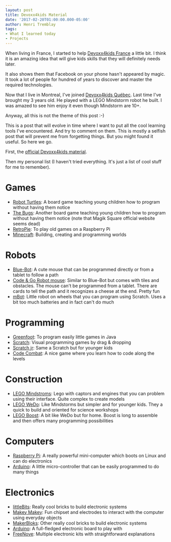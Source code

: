 ```yaml
---
layout: post
title: Devoxx4kids Material
date: '2017-02-20T01:00:00.000-05:00'
author: Henri Tremblay
tags:
- What I learned today
- Projects
---
```


When living in France, I started to help [Devoxx4kids France](http://www.devoxx4kids.org/france) a little bit. I think 
it is an amazing idea that will give kids skills that they will definitely needs later.
 
It also shows them that Facebook on your phone hasn't appeared by magic. It took a lot of people for hundred of years 
to discover and master the required technologies.

Now that I live in Montreal, I've joined [Devoxx4kids Québec](http://www.devoxx4kids.org/quebec). Last time I've brought my 
3 years old. He played with a LEGO Mindstorm robot he built. I was amazed to see him enjoy it even though Mindstorm are 10+.

Anyway, all this is not the theme of this post :-)

This is a post that will evolve in time where I want to put all the cool learning tools I've encountered. And try to comment on them. 
This is mostly a selfish post that will prevent me from forgetting things. But you might found it useful. So here we go.

First, the [official Devoxx4kids material](https://github.com/devoxx4kids/materials/tree/master/workshops).

Then my personal list (I haven't tried everything. It's just a list of cool stuff for me to remember).

# Games

* [Robot Turtles](http://www.robotturtles.com): A board game teaching young children how to program without having them notice
* [The Bugs](https://www.youtube.com/channel/UCgQKh3j5uA_i5gXrNp8SHzA): Another board game teaching young children how to program without having them notice (note that Magik Square official website seems dead)
* [RetroPie](https://retropie.org.uk): To play old games on a Raspberry Pi
* [Minecraft](https://minecraft.net/en-us): Building, creating and programming worlds

# Robots

* [Blue-Bot](https://www.bee-bot.us/bluebot.html): A cute mouse that can be programmed directly or from a tablet to follow a path
* [Code & Go Robot mouse](https://www.learningresources.com/product/learning+essentials--8482-+stem+robot+mouse+coding+activity+set.do): Similar to Blue-Bot but comes with tiles and obstacles. The mouse can't be programmed from a tablet. There are cards to tell the path and it recognizes a cheese at the end. Pretty fun
* [mBot](https://www.makeblock.com/steam-kits/mbot): Little robot on wheels that you can program using Scratch. Uses a bit too much batteries and in fact can't do much

# Programming

* [Greenfoot](http://www.greenfoot.org): To program easily little games in Java
* [Scratch](https://scratch.mit.edu): Visual programming games by drag & dropping
* [Scratch jr](https://www.scratchjr.org): Same a Scratch but for younger kids
* [Code Combat](https://codecombat.com): A nice game where you learn how to code along the levels

# Construction

* [LEGO Mindstroms](https://www.lego.com/en-us/mindstorms): Lego with captors and engines that you can problem using their interface. Quite complex to create models 
* [LEGO WeDo](https://education.lego.com/en-us/products/lego-education-wedo-2-0-core-set/45300): Like Mindstorms but simpler and for younger kids. They a quick to build and oriented for science workshops
* [LEGO Boost](https://www.lego.com/en-us/boost): A bit like WeDo but for home. Boost is long to assemble and then offers many programming possibilities  

# Computers

* [Raspberry Pi](https://www.raspberrypi.org): A really powerful mini-computer which boots on Linux and can do electronics
* [Arduino](https://www.arduino.cc/): A little micro-controller that can be easily programmed to do many things

# Electronics 

* [littleBits](http://littlebits.cc): Really cool bricks to build electronic systems
* [Makey Makey](http://www.makeymakey.com): Fun chipset and electrodes to interact with the computer using everyday objects
* [MakerBloks](https://makerbloks.com): Other really cool bricks to build electronic systems
* [Arduino](https://www.arduino.cc): A full-fledged electronic board to play with
* [FreeNove](http://www.freenove.com): Multiple electronic kits with straightforward explanations
